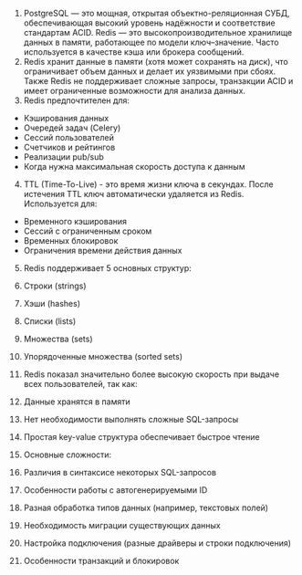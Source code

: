1. PostgreSQL — это мощная, открытая объектно-реляционная СУБД, обеспечивающая высокий уровень надёжности и соответствие стандартам ACID.
   Redis — это высокопроизводительное хранилище данных в памяти, работающее по модели ключ–значение. Часто используется в качестве кэша или брокера сообщений.
2. Redis хранит данные в памяти (хотя может сохранять на диск), что ограничивает объем данных и делает их уязвимыми при сбоях. Также Redis не поддерживает сложные запросы, транзакции ACID и имеет ограниченные возможности для анализа данных.
3. Redis предпочтителен для:
- Кэширования данных
- Очередей задач (Celery)
- Сессий пользователей
- Счетчиков и рейтингов
- Реализации pub/sub
- Когда нужна максимальная скорость доступа к данным
4. TTL (Time-To-Live) - это время жизни ключа в секундах. После истечения TTL ключ автоматически удаляется из Redis. Используется для:
- Временного кэширования
- Сессий с ограниченным сроком
- Временных блокировок
- Ограничения времени действия данных
5. Redis поддерживает 5 основных структур:
1. Строки (strings)
2. Хэши (hashes)
3. Списки (lists)
4. Множества (sets)
5. Упорядоченные множества (sorted sets)

6. Redis показал значительно более высокую скорость при выдаче всех пользователей, так как:
1. Данные хранятся в памяти
2. Нет необходимости выполнять сложные SQL-запросы
3. Простая key-value структура обеспечивает быстрое чтение

7. Основные сложности:
1. Различия в синтаксисе некоторых SQL-запросов
2. Особенности работы с автогенерируемыми ID
3. Разная обработка типов данных (например, текстовых полей)
4. Необходимость миграции существующих данных
5. Настройка подключения (разные драйверы и строки подключения)
6. Особенности транзакций и блокировок